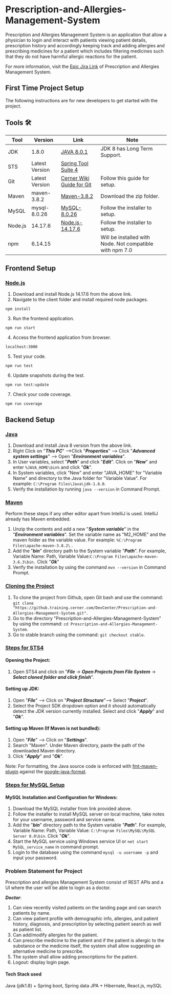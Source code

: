 # Prescription-and-Allergies-Management-System

Prescription and Allergies Management System is an application that allow a physician to login and interact with patients viewing patient details, prescription history and accordingly keeping track and adding allergies and prescribing medicines for a patient which includes filtering medicines such that they do not have harmful allergic reactions for the patient.

For more information, visit the [Epic Jira Link](https://jira2.cerner.com/browse/DEVACDMY-36556) of Prescription and Allergies Management System.

## First Time Project Setup

The following instructions are for new developers to get started with the project.

## Tools 🛠

| Tool     | Version        | Link                                                         | Note                            |
| -------- | -------------- | ------------------------------------------------------------ | ------------------------------- |
| JDK      | 1.8.0          | [JAVA 8.0.1](https://www.oracle.com/in/java/technologies/javase/javase8u211-later-archive-downloads.html) | JDK 8 has Long Term Support.   |
| STS      | Latest Version | [Spring Tool Suite 4](https://spring.io/tools) |  |
| Git      | Latest Version | [Cerner Wiki Guide for Git](https://wiki.cerner.com/display/public/PMOConDoc/DevAcademy+Github+Setup) | Follow this guide for setup.    |
| Maven    | maven-3.8.2    | [Maven-3.8.2](https://archive.apache.org/dist/maven/maven-3/3.8.2/binaries/) | Download the zip folder.        |
| MySQL    | mysql-8.0.26   | [MySQL-8.0.26 ](https://dev.mysql.com/get/Downloads/MySQLInstaller/mysql-installer-community-8.0.26.0.msi) | Follow the installer to setup.  |
| Node.js  | 14.17.6        | [Node.js-14.17.6 ](https://nodejs.org/en/blog/release/v14.17.6/) | Follow the installer to setup.  |
| npm      | 6.14.15        |  | Will be installed with Node. Not compatible with npm 7.0   |

## Frontend Setup

### <u>Node.js</u>
1. Download and install Node.js 14.17.6 from the above link.
2. Navigate to the client folder and install required node packages.
```
npm install
```
3. Run the frontend application.
```
npm run start
```
4. Access the frontend application from browser.
```
localhost:3000
```
5. Test your code.
```
npm run test
```
6. Update snapshots during the test.
```
npm run test:update
```
7. Check your code coverage.
```
npm run coverage
```

## Backend Setup

### <u>Java</u>

1. Download and install Java 8 version from the above link.
2. Right Click on "***This PC***" -->Click "***Properties***" --> Click "***Advanced system settings***" --> Open "***Environment variables***".
3. In User variables, select "***Path***" and click "***Edit***". Click on "***New***" and enter `%JAVA_HOME\bin%` and click "***Ok***".
4. In System variables, click "New" and enter "JAVA_HOME" for "Variable Name" and directory to the Java folder for "Variable Value". For example: `C:\Program Files\Java\jdk-1.8.0`.
5. Verify the installation by running `java --version` in Command Prompt.

### <u>Maven</u>

Perform these steps if any other editor apart from IntelliJ is used. IntelliJ already has Maven embedded.

1. Unzip the contents and add a new "***System variable***" in the "***Environment variables***". Set the variable name as "M2_HOME" and the maven folder as the variable value. For example: `%C:\Program Files\apache-maven-3.8.2\` . 
2. Add the "***bin***" directory path to the System variable "***Path***". For example, Variable Name: Path, Variable Value:`C:\Program Files\apache-maven-3.6.3\bin.`  Click "***Ok***"
3. Verify the installation by using the command `mvn --version` in Command Prompt. 

### <u>Cloning the Project</u>

1. To clone the project from Github, open Git bash and use the command: `git clone "https://github.training.cerner.com/DevCenter/Prescription-and-Allergies-Management-System.git"`.
2. Go to the directory "Prescription-and-Allergies-Management-System" by using the command: `cd Prescription-and-Allergies-Management-System`.
3. Go to stable branch using the command: `git checkout stable`.

### <u>Steps for STS4</u>

#### 	**Opening the Project:**

1. Open STS4 and click on "***File*** -> ***Open Projects from File System*** -> ***Select cloned folder and click finish***".

#### 	Setting up JDK:

1. Open "***File***" --> Click on "***Project Structure***"--> Select "***Project***".
2. Select the Project SDK dropdown option and it should automatically detect the JDK version currently installed. Select and click "***Apply***" and "***Ok***".

#### 	Setting up Maven (If Maven is not bundled):

1. Open "***File***" --> Click on "***Settings***".
2. Search "Maven". Under Maven directory, paste the path of the downloaded Maven directory.
3. Click "***Apply***" and "***Ok***".

Note: For formatting, the Java source code is enforced with [fmt-maven-plugin](https://github.com/coveooss/fmt-maven-plugin) against the [google-java-format](https://github.com/google/google-java-format).

### <u>Steps for MySQL Setup</u>

#### MySQL Installation and Configuration for Windows:

1. Download the MySQL installer from link provided above.
2. Follow the installer to install MySQL server on local machine, take notes for your username, password and service name.
3. Add the "***bin***" directory path to the System variable "***Path***". For example, Variable Name: Path, Variable Value: `C:\Program Files\MySQL\MySQL Server 8.0\bin`. Click "***Ok***".
4. Start the MySQL service using Windows service UI or `net start MySQL_service_name` in command prompt.
5. Login to the database using the command `mysql -u username -p` and input your password.

### Problem Statement for Project

Prescription and allergies Management System consist of  REST APIs and a UI where the user will be able to login as a doctor.

***Doctor***: 
1.	Can view recently visited patients on the landing page and can search patients by name.
2.	Can view patient profile with demographic info, allergies, and patient history, diagnosis, and prescription by selecting patient search as well as patient list.
3.	Can add/modify allergies for the patient.
4.	Can prescribe medicine to the patient and if the patient is allergic to the substance or the medicine itself, the system shall allow suggesting an alternative medicine to prescribe.
5.	The system shall allow adding prescriptions for the patient.
6.	Logout: display login page.

#### Tech Stack used

Java (jdk1.8) + Spring boot, Spring data JPA + Hibernate, React.js, mySQL

